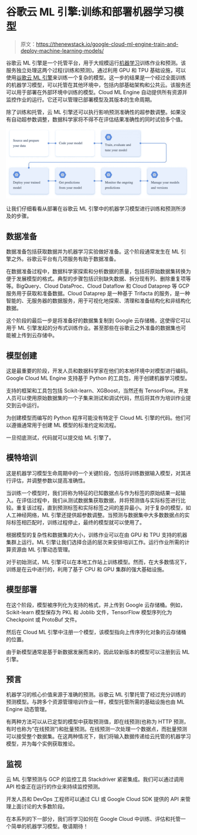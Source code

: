 # 谷歌云 ML 引擎:训练和部署机器学习模型

> 原文：<https://thenewstack.io/google-cloud-ml-engine-train-and-deploy-machine-learning-models/>

谷歌云 ML 引擎是一个托管平台，用于大规模运行[机器学习](https://thenewstack.io/category/machine-learning/)训练作业和预测。该服务独立处理这两个过程(训练和预测)。通过利用 GPU 和 TPU 基础设施，可以使用[谷歌云 ML 引擎](https://cloud.google.com/ml-engine/)来训练一个复杂的模型。这一步的结果是一个经过全面训练的机器学习模型，可以托管在其他环境中，包括内部基础架构和公共云。该服务还可以用于部署在外部环境中训练的模型。Cloud ML Engine 自动提供所有资源并监控作业的运行。它还可以管理已部署模型及其版本的生命周期。

除了训练和托管，云 ML 引擎还可以执行影响预测准确性的超参数调整。如果没有自动超参数调整，数据科学家将不得不在评估结果准确性的同时试验多个值。

[![](img/074e46044a55947a88dcfe4e9b7df218.png)](https://thenewstack.io/?attachment_id=5913444)

让我们仔细看看从部署在谷歌云 ML 引擎中的机器学习模型进行训练和预测所涉及的步骤。

## 数据准备

数据准备包括获取数据并为机器学习实验做好准备。这个阶段通常发生在 ML 引擎之外。谷歌云平台有几项服务有助于数据准备。

在数据准备过程中，数据科学家探索和分析数据的质量，包括将原始数据集转换为便于发展模型的格式。典型的步骤包括识别缺失数据、拆分现有列、删除重复项等等。BigQuery、Cloud DataProc、Cloud Dataflow 和 Cloud Dataprep 等 GCP 服务用于获取和准备数据。Cloud Dataprep 是一种基于 Trifacta 的服务，是一种智能的、无服务器的数据服务，用于可视化地探索、清理和准备结构化和非结构化数据。

这个阶段的最后一步是将准备好的数据集复制到 Google 云存储桶，这使得它可以用于 ML 引擎发起的分布式训练作业。甚至那些在谷歌云之外准备的数据集也可能被上传到云存储中。

## 模型创建

这是最重要的阶段，开发人员和数据科学家在他们的本地环境中对模型进行编码。Google Cloud ML Engine 支持基于 Python 的工具包，用于创建机器学习模型。

支持的框架和工具包包括 Scikit-learn、XGBoost，当然还有 TensorFlow。开发人员可以使用原始数据集的一个子集来测试和调试代码，然后将其作为培训作业提交到云中运行。

为创建模型而编写的 Python 程序可能没有特定于 Cloud ML 引擎的代码。他们可以遵循通常用于创建 ML 模型的标准约定和流程。

一旦彻底测试，代码就可以提交给 ML 引擎了。

## 模特培训

这是机器学习模型生命周期中的一个关键阶段，包括将训练数据输入模型，对其进行评估，并调整参数以提高准确性。

当训练一个模型时，我们将称为特征的已知数据点与作为标签的原始结果一起输入。在评估过程中，我们从测试数据集获取数据，并将预测值与实际标签进行比较。重复该过程，直到预测标签和实际标签之间的差异最小。对于复杂的模型，如人工神经网络，ML 引擎还提供超参数调整。当预测与数据集中大多数数据点的实际标签相匹配时，训练过程停止，最终的模型就可以使用了。

根据模型的复杂性和数据集的大小，训练作业可以在由 GPU 和 TPU 支持的机器集群上运行。ML 引擎让我们选择合适的层次来安排培训工作。运行作业所需的计算资源由 ML 引擎动态管理。

对于初始测试，ML 引擎可以在本地工作站上训练模型。然而，在大多数情况下，训练是在云中进行的，利用了基于 CPU 和 GPU 集群的强大基础设施。

## 模型部署

在这个阶段，模型被序列化为支持的格式，并上传到 Google 云存储桶。例如，Scikit-learn 模型保存为 PKL 和 Joblib 文件，TensorFlow 模型序列化为 Checkpoint 或 ProtoBuf 文件。

然后在 Cloud ML 引擎中注册一个模型，该模型指向上传序列化对象的云存储桶的位置。

由于新模型通常是基于新数据发展而来的，因此较新版本的模型可以注册到云 ML 引擎。

## 预言

机器学习的核心价值来源于准确的预测。谷歌云 ML 引擎托管了经过充分训练的预测模型。与跨多个资源管理培训作业一样，模型托管所需的基础设施也由 ML Engine 动态管理。

有两种方法可以从已定型的模型中获取预测值，即在线预测(也称为 HTTP 预测，有时也称为“在线预测”)和批量预测。在线预测一次处理一个数据点，而批量预测可以接受整个数据集。在这两种情况下，我们将输入数据传递给云托管的机器学习模型，并为每个实例获取推论。

## 监视

云 ML 引擎预测与 GCP 的监控工具 Stackdriver 紧密集成。我们可以通过调用 API 检查正在运行的作业来持续监控预测。

开发人员和 DevOps 工程师可以通过 CLI 或 Google Cloud SDK 提供的 API 来管理上面讨论的大多数阶段。

在本系列的下一部分，我们将学习如何在 Google Cloud 中训练、评估和托管一个简单的机器学习模型。敬请期待！

<svg xmlns:xlink="http://www.w3.org/1999/xlink" viewBox="0 0 68 31" version="1.1"><title>Group</title> <desc>Created with Sketch.</desc></svg>